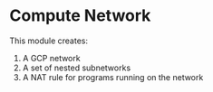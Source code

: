 # Compute Network

This module creates:
1. A GCP network
2. A set of nested subnetworks
3. A NAT rule for programs running on the network
